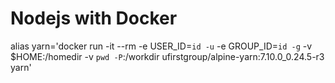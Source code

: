 # Nodejs with Docker

alias yarn='docker run -it --rm   -e USER_ID=`id -u`   -e GROUP_ID=`id -g`   -v $HOME:/homedir   -v `pwd -P`:/workdir    ufirstgroup/alpine-yarn:7.10.0_0.24.5-r3 yarn'

